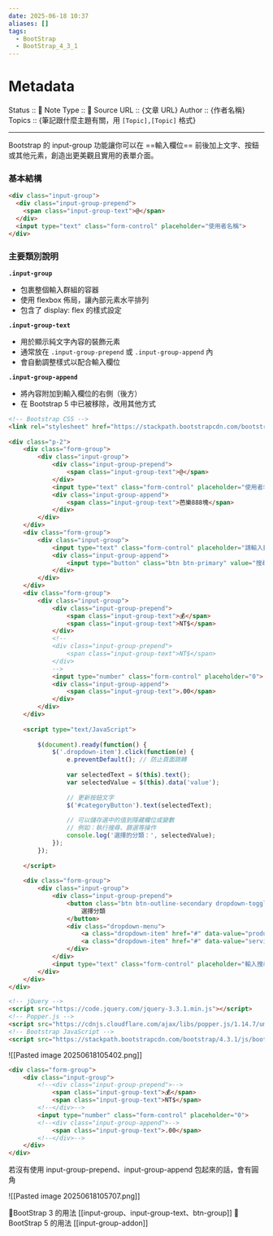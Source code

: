 ```yaml
---
date: 2025-06-18 10:37
aliases: []
tags:
  - BootStrap
  - BootStrap_4_3_1
---
```

# Metadata
Status :: 🌱
Note Type :: 📰
Source URL :: {文章 URL}
Author :: {作者名稱}
Topics :: {筆記跟什麼主題有關，用 `[Topic],[Topic]` 格式}

---

Bootstrap 的 input-group 功能讓你可以在 ==輸入欄位== 前後加上文字、按鈕或其他元素，創造出更美觀且實用的表單介面。

### 基本結構

```html
<div class="input-group">
  <div class="input-group-prepend">
    <span class="input-group-text">@</span>
  </div>
  <input type="text" class="form-control" placeholder="使用者名稱">
</div>
```

### 主要類別說明

**`.input-group`**

- 包裹整個輸入群組的容器
- 使用 flexbox 佈局，讓內部元素水平排列
- 包含了 display: flex 的樣式設定

**`.input-group-text`**

- 用於顯示純文字內容的裝飾元素
- 通常放在 `.input-group-prepend` 或 `.input-group-append` 內
- 會自動調整樣式以配合輸入欄位

**`.input-group-append`**

- 將內容附加到輸入欄位的右側（後方）
- 在 Bootstrap 5 中已被移除，改用其他方式

```html
<!-- Bootstrap CSS -->
<link rel="stylesheet" href="https://stackpath.bootstrapcdn.com/bootstrap/4.3.1/css/bootstrap.min.css">
	
<div class="p-2">
	<div class="form-group">
		<div class="input-group">
			<div class="input-group-prepend">
				<span class="input-group-text">@</span>
			</div>
			<input type="text" class="form-control" placeholder="使用者名稱">
			<div class="input-group-append">
				<span class="input-group-text">芭樂888塊</span>
			</div>
		</div>
	</div>
	<div class="form-group">
		<div class="input-group">
			<input type="text" class="form-control" placeholder="請輸入搜尋關鍵字">
			<div class="input-group-append">
				<input type="button" class="btn btn-primary" value="搜尋" />
			</div>
		</div>	
	</div>
	<div class="form-group">
		<div class="input-group">
			<div class="input-group-prepend">
				<span class="input-group-text">💰</span>
				<span class="input-group-text">NT$</span>
			</div>
			<!--
			<div class="input-group-prepend">
				<span class="input-group-text">NT$</span>
			</div>
			-->
			<input type="number" class="form-control" placeholder="0">
			<div class="input-group-append">
				<span class="input-group-text">.00</span>
			</div>
		</div>
	</div>
	
	<script type="text/JavaScript">
	
		$(document).ready(function() {
			$('.dropdown-item').click(function(e) {
				e.preventDefault(); // 防止頁面跳轉
				
				var selectedText = $(this).text();
				var selectedValue = $(this).data('value');
				
				// 更新按鈕文字
				$('#categoryButton').text(selectedText);
				
				// 可以儲存選中的值到隱藏欄位或變數
				// 例如：執行搜尋、篩選等操作
				console.log('選擇的分類：', selectedValue);
			});
		});
	
	</script>
	
	<div class="form-group">
		<div class="input-group">
			<div class="input-group-prepend">
				<button class="btn btn-outline-secondary dropdown-toggle" type="button" data-toggle="dropdown" id="categoryButton">
					選擇分類
				</button>
				<div class="dropdown-menu">
					<a class="dropdown-item" href="#" data-value="product">產品</a>
					<a class="dropdown-item" href="#" data-value="service">服務</a>
				</div>
			</div>
			<input type="text" class="form-control" placeholder="輸入搜尋內容" id="searchInput">
		</div>
	</div>
</div>

<!-- jQuery -->
<script src="https://code.jquery.com/jquery-3.3.1.min.js"></script>
<!-- Popper.js -->
<script src="https://cdnjs.cloudflare.com/ajax/libs/popper.js/1.14.7/umd/popper.min.js"></script>
<!-- Bootstrap JavaScript -->
<script src="https://stackpath.bootstrapcdn.com/bootstrap/4.3.1/js/bootstrap.min.js"></script>
```

![[Pasted image 20250618105402.png]]

```html
<div class="form-group">
	<div class="input-group">
		<!--<div class="input-group-prepend">-->
			<span class="input-group-text">💰</span>
			<span class="input-group-text">NT$</span>
		<!--</div>-->		
		<input type="number" class="form-control" placeholder="0">
		<!--<div class="input-group-append">-->
			<span class="input-group-text">.00</span>
		<!--</div>-->
	</div>
</div>
```

若沒有使用 input-group-prepend、input-group-append 包起來的話，會有圓角

![[Pasted image 20250618105707.png]]

📑BootStrap 3 的用法 [[input-group、input-group-text、btn-group]]
📑BootStrap 5 的用法 [[input-group-addon]]